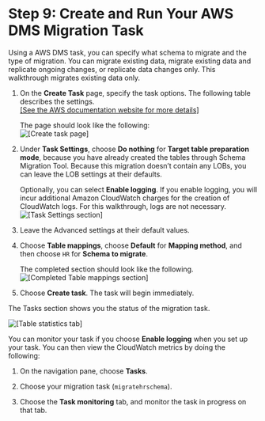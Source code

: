 # Step 9: Create and Run Your AWS DMS Migration Task<a name="chap-rdsoracle2aurora.steps.createmigrationtask"></a>

Using a AWS DMS task, you can specify what schema to migrate and the type of migration\. You can migrate existing data, migrate existing data and replicate ongoing changes, or replicate data changes only\. This walkthrough migrates existing data only\.

1. On the **Create Task** page, specify the task options\. The following table describes the settings\.    
[\[See the AWS documentation website for more details\]](http://docs.aws.amazon.com/dms/latest/sbs/chap-rdsoracle2aurora.steps.createmigrationtask.html)

   The page should look like the following:  
![\[Create task page\]](http://docs.aws.amazon.com/dms/latest/sbs/images/sbs-rdsor2aurora23.png)

1. Under **Task Settings**, choose **Do nothing** for **Target table preparation mode**, because you have already created the tables through Schema Migration Tool\. Because this migration doesn’t contain any LOBs, you can leave the LOB settings at their defaults\.

   Optionally, you can select **Enable logging**\. If you enable logging, you will incur additional Amazon CloudWatch charges for the creation of CloudWatch logs\. For this walkthrough, logs are not necessary\.  
![\[Task Settings section\]](http://docs.aws.amazon.com/dms/latest/sbs/images/sbs-rdsor2aurora24.png)

1. Leave the Advanced settings at their default values\.

1. Choose **Table mappings**, choose **Default** for **Mapping method**, and then choose `HR` for **Schema to migrate**\.

   The completed section should look like the following\.  
![\[Completed Table mappings section\]](http://docs.aws.amazon.com/dms/latest/sbs/images/sbs-rdsor2aurora25.png)

1. Choose **Create task**\. The task will begin immediately\.

The Tasks section shows you the status of the migration task\.

![\[Table statistics tab\]](http://docs.aws.amazon.com/dms/latest/sbs/images/sbs-rdsor2aurora25.5.png)

You can monitor your task if you choose **Enable logging** when you set up your task\. You can then view the CloudWatch metrics by doing the following:

1. On the navigation pane, choose **Tasks**\.

1. Choose your migration task \(`migratehrschema`\)\.

1. Choose the **Task monitoring** tab, and monitor the task in progress on that tab\.